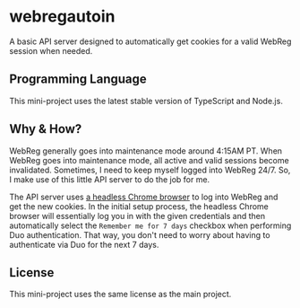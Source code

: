 # webregautoin
A basic API server designed to automatically get cookies for a valid WebReg session when needed. 

## Programming Language
This mini-project uses the latest stable version of TypeScript and Node.js.

## Why & How?
WebReg generally goes into maintenance mode around 4:15AM PT. When WebReg goes into maintenance mode, all active and valid sessions become invalidated. Sometimes, I need to keep myself logged into WebReg 24/7. So, I make use of this little API server to do the job for me.

The API server uses [a headless Chrome browser](https://github.com/puppeteer/puppeteer) to log into WebReg and get the new cookies. In the initial setup process, the headless Chrome browser will essentially log you in with the given credentials and then automatically select the `Remember me for 7 days` checkbox when performing Duo authentication. That way, you don't need to worry about having to authenticate via Duo for the next 7 days.

## License
This mini-project uses the same license as the main project. 